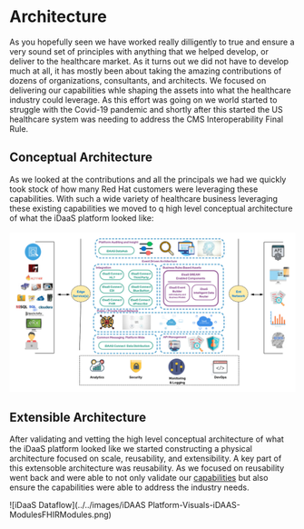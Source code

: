 ﻿# Architecture
As you hopefully seen we have worked really dilligently to true and ensure a very sound set of principles with anything that we helped develop, or deliver to the 
healthcare market. As it turns out we did not have to develop much at all, it has mostly been about taking the amazing 
contributions of dozens of organizations, consultants, and architects. We focused on delivering our capabilities 
whle shaping the assets into what the healthcare industry could leverage. As this effort was going on we world 
started to struggle with the Covid-19 pandemic and shortly after this started the US healthcare system was needing 
to address the CMS Interoperability Final Rule.

## Conceptual Architecture
As we looked at the contributions and all the principals we had we quickly took stock of how many Red Hat customers
were leveraging these capabilities. With such a wide variety of healthcare business leveraging these existing
capabilities we moved to q high level conceptual architecture of what the iDaaS platform looked like:
<br/><br/>
![iDaaS Dataflow](../../images/iDaaSPlatform-iDaaSDataFlow-Detailed.png)

## Extensible Architecture 
After validating and vetting the high level conceptual architecture of what the iDaaS platform looked like we 
started constructing a physical architecture focused on scale, reusability, and extensibility. A key part of
this extensoble architecture was reusability. As we focused on reusability went back and were able to not only
validate our <a href="~/home/Capabilities" target="_blank">capabilities</a> but also ensure the capabilities were
able to address the industry needs.

![iDaaS Dataflow](../../images/iDAAS Platform-Visuals-iDAAS-ModulesFHIRModules.png)
